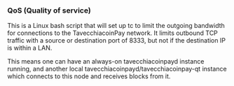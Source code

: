 ### QoS (Quality of service) ###

This is a Linux bash script that will set up tc to limit the outgoing bandwidth for connections to the TavecchiacoinPay network. It limits outbound TCP traffic with a source or destination port of 8333, but not if the destination IP is within a LAN.

This means one can have an always-on tavecchiacoinpayd instance running, and another local tavecchiacoinpayd/tavecchiacoinpay-qt instance which connects to this node and receives blocks from it.
